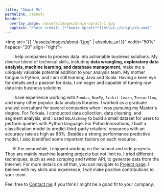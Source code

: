 ```yaml
---
title: "About Me"
permalink: /about/
header:
  overlay_image: /assets/images/annie-spratt-1.jpg
  caption: "Photo credit: [**Annie Spratt**](https://unsplash.com)"
---
```

<img src="{{ "/assets/images/about-1.jpg" | absolute_url }}"
width="50%" hspace="20" align="right">

&nbsp;&nbsp;&nbsp;&nbsp;&nbsp;&nbsp;I help companies to process data into actionable business solutions. My diverse blend of technical skills, including **data wrangling, exploratory data analysis, machine learning, and database management**, make me a uniquely valuable potential addition to your analysis team. My mother tongue is Python, and I am still learning Java and Scala. Having a keen eye for details and a passion for data, I am eager and capable of turning raw data into business solutions. 

&nbsp;&nbsp;&nbsp;&nbsp;&nbsp;&nbsp;I have experience working with `Pandas`, `NumPy`, `Scikit-Learn`, `Tensorflow`, and many other popular data analysis libraries. I worked as a graduate analyst consultant for several companies when I was pursuing my Master's degree. For Forkaia, I conducted data collection, data cleaning, and segment analysis, and I used `SQLAlchemy` to build a small dataset for users to perform queries with Python language. For Potoo Innovations, I built a classification model to predict third-party retailers’ resources with an accuracy rate as high as 88%. Besides a strong performance predictive model, I also identified some important factors on each resource. 

&nbsp;&nbsp;&nbsp;&nbsp;&nbsp;&nbsp;At the meanwhile, I enjoyed working on the school and side projects. They are mainly machine learning projects but not limit to. I tried different techniques, such as web scraping and twitter API, to generate data from the Internet. For more details on all that, you can navigate to [Project page](https://chw18019.github.io/projects). I believe with my skills and experience, I will make positive contributions to your team. 

Feel free to [Contact me](mailto:chi-hua.wu@uconn.edu?subject=[GithubPages]) if you think I might be a good fit to your company.
